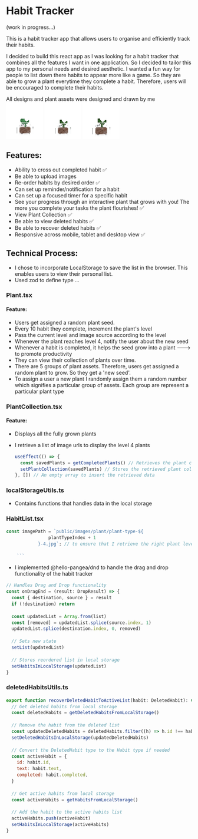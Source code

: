 # Habit Tracker

(work in progress...) <br>

This is a habit tracker app that allows users to organise and efficiently track their habits. <br>

I decided to build this react app as I was looking for a habit tracker that combines all the features I want in one application. So I decided to tailor this app to my personal needs and desired aesthetic. I wanted a fun way for people to list down there habits to appear more like a game. So they are able to grow a plant everytime they complete a habit. Therefore, users will be encouraged to complete their habits.

All designs and plant assets were designed and drawn by me
<br>
<img src="public/images/original-image.GIF" alt="plant-image" width="100" height="100">
<img src="public/images/original-image-2.GIF" alt="plant-image" width="100" height="100">
<img src="public/images/original-image-3.GIF" alt="plant-image" width="100" height="100">
<br>

## Features:

- Ability to cross out completed habit ✅
- Be able to upload images
- Re-order habits by desired order ✅
- Can set up reminder/notification for a habit
- Can set up a focused timer for a specific habit
- See your progress through an interactive plant that grows with you! The more you complete your tasks the plant flourishes! ✅
- View Plant Collection ✅
- Be able to view deleted habits ✅
- Be able to recover deleted habits ✅
- Responsive across mobile, tablet and desktop view ✅

## Technical Process:

- I chose to incorporate LocalStorage to save the list in the browser. This enables users to view their personal list.
- Used zod to define type
  ...

### Plant.tsx

#### Feature:

- Users get assigned a random plant seed.
- Every 10 habit they complete, increment the plant's level
- Pass the current level and image source according to the level
- Whenever the plant reaches level 4, notify the user about the new seed
- Whenever a habit is completed, it helps the seed grow into a plant ---> to promote productivity
- They can view their collection of plants over time.
- There are 5 groups of plant assets. Therefore, users get assigned a random plant to grow. So they get a 'new seed'.
- To assign a user a new plant I randomly assign them a random number which signifies a particular group of assets. Each group are represent a particular plant type

### PlantCollection.tsx

#### Feature:

- Displays all the fully grown plants
- I retrieve a list of image urls to display the level 4 plants

  ```js
  useEffect(() => {
    const savedPlants = getCompletedPlants() // Retrieves the plant collection from localStorage
    setPlantCollection(savedPlants) // Stores the retrieved plant collection
  }, []) // An empty array to insert the retrieved data
  ```

### localStorageUtils.ts

- Contains functions that handles data in the local storage

### HabitList.tsx

````js
const imagePath = `public/images/plant/plant-type-${
				plantTypeIndex + 1
			}-4.jpg`; // to ensure that I retrieve the right plant level I hard coded number '4' as it's the final level of the plant

	```
````

- I implemented @hello-pangea/dnd to handle the drag and drop functionality of the habit tracker

```js
// Handles Drag and Drop functionality
const onDragEnd = (result: DropResult) => {
  const { destination, source } = result
  if (!destination) return

  const updatedList = Array.from(list)
  const [removed] = updatedList.splice(source.index, 1)
  updatedList.splice(destination.index, 0, removed)

  // Sets new state
  setList(updatedList)

  // Stores reordered list in local storage
  setHabitsInLocalStorage(updatedList)
}
```

### deletedHabitsUtils.ts

```js
export function recoverDeletedHabitToActiveList(habit: DeletedHabit): void {
  // Get deleted habits from local storage
  const deletedHabits = getDeletedHabitsFromLocalStorage()

  // Remove the habit from the deleted list
  const updatedDeletedHabits = deletedHabits.filter((h) => h.id !== habit.id)
  setDeletedHabitsInLocalStorage(updatedDeletedHabits)

  // Convert the DeletedHabit type to the Habit type if needed
  const activeHabit = {
    id: habit.id,
    text: habit.text,
    completed: habit.completed,
  }

  // Get active habits from local storage
  const activeHabits = getHabitsFromLocalStorage()

  // Add the habit to the active habits list
  activeHabits.push(activeHabit)
  setHabitsInLocalStorage(activeHabits)
}
```
